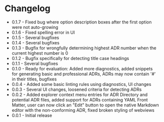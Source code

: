 # Changelog

* 0.1.7 - Fixed bug where option description boxes after the first option were not auto-growing
* 0.1.6 - Fixed spelling error in UI
* 0.1.5 - Several bugfixes
* 0.1.4 - Several bugfixes
* 0.1.3 - Bugfix for wrongfully determining highest ADR number when the current highest number is 0
* 0.1.2 - Bugfix specifically for detecting title case headings
* 0.1.1 - Several bugfixes
* 0.1.0 - Ready for evaluation: Added more diagnostics, added snippets for generating basic and professional ADRs, ADRs may now contain '#' in their titles, bugfixes
* 0.0.4 - Added some basic linting rules using diagnostics, UI changes
* 0.0.3 - Several UI changes, loosened criteria for detecting ADRs 
* 0.0.2 - Added explorer context menu entries for ADR Directory and potential ADR files, added support for ADRs containing YAML Front Matter, user can now click an "Edit" button to open the native Markdown editor with the non-conforming ADR, fixed broken styling of webviews
* 0.0.1 - Initial release